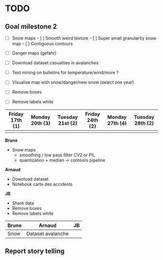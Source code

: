 # TODO

## Goal milestone 2

- [ ] Snow maps
      - [ ] Smooth weird texture
      - [ ] Super small granularity snow map
            - [ ] Contiguous contours
- [ ] Danger maps (gefahr)
- [ ] Download dataset casualties in avalanches
- [ ] Text mining on bulletins for temperature/wind/more ?
- [ ] Visualise map with snow/danger/new snow (select one year)
- [ ] Remove boxes
- [ ] Remove labels white





| Friday 17th (1) | Monday 20th (3) | Tuesday 21st (2) | Friday 24th (2) | Monday 27th (4) | Tuesday 28th (2) |
| :-------------: | :-------------: | :--------------: | :-------------: | :-------------: | :--------------: |
|                 |                 |                  |                 |                 |                  |





**Brune**

- Snow maps
  - smoothing / low pass filter CV2 or PIL
  - quantization + median -> contours pipeline

**Arnaud**

- Download dataset
- Notebook carte des accidents

**JB**

- Share data
- Remove boxes
- Remove labels white



| Brune | Arnaud            | JB   |
| ----- | ----------------- | ---- |
| Snow  | Dataset avalanche |      |







## Report story telling

